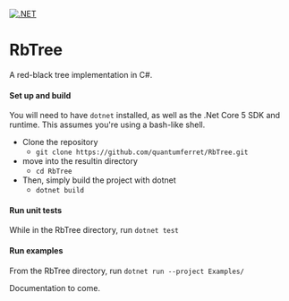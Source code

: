[![.NET](https://github.com/quantumferret/RbTree/actions/workflows/dotnet.yml/badge.svg)](https://github.com/quantumferret/RbTree/actions/workflows/dotnet.yml)

# RbTree
A red-black tree implementation in C#.

#### Set up and build
You will need to have `dotnet` installed, as well as the .Net Core 5 SDK and runtime.
This assumes you're using a bash-like shell.
* Clone the repository
  * `git clone https://github.com/quantumferret/RbTree.git`
* move into the resultin directory
  * `cd RbTree`
* Then, simply build the project with dotnet
  * `dotnet build`

#### Run unit tests
While in the RbTree directory, run
  `dotnet test`
  
#### Run examples
From the RbTree directory, run `dotnet run --project Examples/`

Documentation to come.
